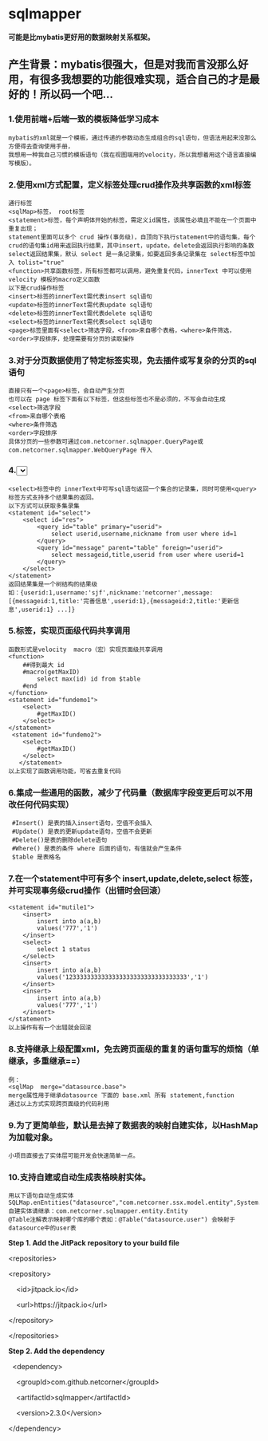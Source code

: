 # sqlmapper
**可能是比mybatis更好用的数据映射关系框架。**
## 产生背景：mybatis很强大，但是对我而言没那么好用，有很多我想要的功能很难实现，适合自己的才是最好的！所以码一个吧...
 
 ### 1.使用前端+后端一致的模板降低学习成本
 
    mybatis的xml就是一个模板，通过传递的参数动态生成组合的sql语句，但语法用起来没那么方便得去查询使用手册，
    我想用一种我自己习惯的模板语句（我在视图端用的velocity，所以我想着用这个语言直接编写模版）。
    
 ### 2.使用xml方式配置，定义标签处理crud操作及共享函数的xml标签
    通行标签
    <sqlMap>标签， root标签
    <statement>标签，每个声明体开始的标签，需定义id属性，该属性必填且不能在一个页面中重复出现；
    statement里面可以多个 crud 操作(事务级)，自顶向下执行statement中的语句集，每个crud的语句集id用来返回执行结果，其中insert，update，delete会返回执行影响的条数
    select返回结果集，默认 select 是一条记录集，如要返回多条记录集在 select标签中加入 tolist="true"
    <function>共享函数标签，所有标签都可以调用，避免重复代码，innerText 中可以使用 velocity 模板的macro定义函数
    以下是crud操作标签
    <insert>标签的innerText需代表insert sql语句
    <update>标签的innerText需代表update sql语句
    <delete>标签的innerText需代表delete sql语句
    <select>标签的innerText需代表select sql语句
    <page>标签里面有<select>筛选字段，<from>来自哪个表格，<where>条件筛选，<order>字段排序，处理需要有分页的读取操作
    
 ### 3.对于分页数据使用了特定标签<page>实现，免去插件或写复杂的分页的sql语句
    直接只有一个<page>标签，会自动产生分页
    也可以在 page 标签下面有以下标签，但这些标签也不是必须的，不写会自动生成
    <select>筛选字段
    <from>来自哪个表格
    <where>条件筛选
    <order>字段排序
    具体分页的一些参数可通过com.netcorner.sqlmapper.QueryPage或com.netcorner.sqlmapper.WebQueryPage 传入
    
 ### 4.<select>中可支持多集合查询数据实现一次性返回，且返回结果已经生成好树型结构
 
    <select>标签中的 innerText中可写sql语句返回一个集合的记录集，同时可使用<query>标签方式支持多个结果集的返回。
    以下方式可以获取多集录集
    <statement id="select">
        <select id="res">
            <query id="table" primary="userid">
                select userid,username,nickname from user where id=1
            </query>
            <query id="message" parent="table" foreign="userid">
                select messageid,title,userid from user where userid=1
            </query>
        </select>
    </statement>
    返回结果集是一个树结构的结果级
    如：{userid:1,username:'sjf',nickname:'netcorner',message:[{messageid:1,title:'完善信息',userid:1},{messageid:2,title:'更新信息',userid:1} ...]}


 ### 5.<function>标签，实现页面级代码共享调用
    函数形式是velocity  macro（宏）实现页面级共享调用
    <function>
        ##得到最大 id
        #macro(getMaxID)
            select max(id) id from $table
        #end
    </function>
    <statement id="fundemo1">
        <select>
            #getMaxID()
        </select>
    </statement>
     <statement id="fundemo2">
        <select>
            #getMaxID()
        </select>
       </statement>
    以上实现了函数调用功能，可省去重复代码
    
    
 ### 6.集成一些通用的函数，减少了代码量（数据库字段变更后可以不用改任何代码实现）
     #Insert() 是表的插入insert语句，空值不会插入
     #Update() 是表的更新update语句，空值不会更新
     #Delete()是表的删除delete语句
     #Where() 是表的条件 where 后面的语句，有值就会产生条件
     $table 是表格名
     
     
     
 ### 7.在一个statement中可有多个 insert,update,delete,select 标签，并可实现事务级crud操作（出错时会回滚）
    <statement id="mutile1">
        <insert>
            insert into a(a,b)
            values('777','1')
        </insert>
        <select>
            select 1 status
        </select>
        <insert>
            insert into a(a,b)
            values('1233333333333333333333333333333333','1')
        </insert>
        <insert>
            insert into a(a,b)
            values('777','1')
        </insert>
    </statement>
    以上操作有有一个出错就会回滚
    
 ### 8.支持继承上级配置xml，免去跨页面级的重复的语句重写的烦恼（单继承，多重继承==）
    例：
    <sqlMap  merge="datasource.base">
    merge属性用于继承datasource 下面的 base.xml 所有 statement,function
    通过以上方式实现跨页面级的代码利用


 ### 9.为了更简单些，默认是去掉了数据表的映射自建实体，以HashMap为加载对象。
    小项目直接去了实体层可能开发会快速简单一点。
    

 ### 10.支持自建或自动生成表格映射实体。
    用以下语句自动生成实体
    SQLMap.enEntities("datasource","com.netcorner.ssx.model.entity",System.getProperty("user.dir")+"/api");
    自建实体请继承：com.netcorner.sqlmapper.entity.Entity
    @Table注解表示映射哪个库的哪个表如：@Table("datasource.user") 会映射于datasource中的user表






    


<p>
    <strong><span style="white-space:pre"></span>Step 1. Add the JitPack repository to your build file</strong>
</p>
<p>
    &lt;repositories&gt;
</p>
<p>
    <span style="white-space:pre"></span>&lt;repository&gt;
</p>
<p>
    <span style="white-space:pre"></span>&nbsp; &nbsp; &lt;id&gt;jitpack.io&lt;/id&gt;
</p>
<p>
    <span style="white-space:pre"></span>&nbsp; &nbsp; &lt;url&gt;https://jitpack.io&lt;/url&gt;
</p>
<p>
    <span style="white-space:pre"></span>&lt;/repository&gt;
</p>
<p>
    <span style="white-space:pre"></span>&lt;/repositories&gt;
</p>
<p>
    <strong>Step 2. Add the dependency</strong>
</p>
<p>
    &nbsp; &lt;dependency&gt;
</p>
<p>
    <span style="white-space:pre"></span>&nbsp; &nbsp; &lt;groupId&gt;com.github.netcorner&lt;/groupId&gt;
</p>
<p>
    <span style="white-space:pre"></span>&nbsp; &nbsp; &lt;artifactId&gt;sqlmapper&lt;/artifactId&gt;
</p>
<p>
    <span style="white-space:pre"></span>&nbsp; &nbsp; &lt;version&gt;2.3.0&lt;/version&gt;
</p>
<p>
    <span style="white-space:pre"></span>&lt;/dependency&gt;
</p>
<p>
    <br/>
</p>
